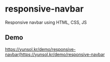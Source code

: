 # responsive-navbar
Responsive navbar using HTML, CSS, JS

## Demo
https://yunsol.kr/demo/responsive-navbar(https://yunsol.kr/demo/responsive-navbar
